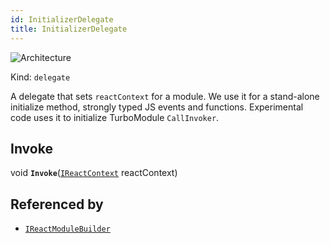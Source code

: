 ```yaml
---
id: InitializerDelegate
title: InitializerDelegate
---
```


![Architecture](https://img.shields.io/badge/architecture-new_&_old-green)

Kind: `delegate`

A delegate that sets `reactContext` for a module.
We use it for a stand-alone initialize method, strongly typed JS events and functions.
Experimental code uses it to initialize TurboModule `CallInvoker`.

## Invoke
void **`Invoke`**([`IReactContext`](IReactContext) reactContext)

## Referenced by
- [`IReactModuleBuilder`](IReactModuleBuilder)
